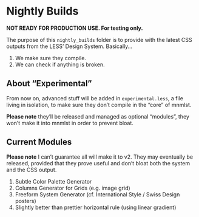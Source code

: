 # Nightly Builds

**NOT READY FOR PRODUCTION USE. For testing only.**
 
The purpose of this `nightly_builds` folder is to provide with the latest CSS outputs from the LESS’ Design System. Basically…

1. We make sure they compile.
2. We can check if anything is broken.

## About “Experimental”

From now on, advanced stuff will be added in `experimental.less`, a file living in isolation, to make sure they don’t compile in the “core” of mnmlst. 

**Please note** they’ll be released and managed as optional “modules”, they won’t make it into mnmlst in order to prevent bloat.

## Current Modules

**Please note** I can’t guarantee all will make it to v2. They may eventually be released, provided that they prove useful and don’t bloat both the system and the CSS output.

1. Subtle Color Palette Generator
2. Columns Generator for Grids (e.g. image grid)
3. Freeform System Generator (cf. International Style / Swiss Design posters)
4. Slightly better than prettier horizontal rule (using linear gradient)